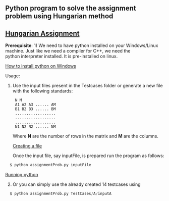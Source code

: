 
## Python program to solve the assignment problem using Hungarian method

## [Hungarian Assignment](https://en.wikipedia.org/wiki/Hungarian_algorithm "Wiki")

__Prerequisite__:
1) 
   We need to have python installed on your Windows/Linux machine. Just like we need a compiler for C++, we need the    
   python interpreter installed. It is pre-installed on linux.

   [How to install python on Windows](http://www.howtogeek.com/197947/how-to-install-python-on-windows/)


Usage:

1) Use the input files present in the Testcases folder or 
   generate a new file with the following standards:
   
        N M
        A1 A2 A3 ...... AM
        B1 B2 B3 ...... BM
        ..................
        ..................
        ..................
        N1 N2 N2 ...... NM
   
    
   Where __N__ are the number of rows in the matrix and __M__ are the columns.
   
   [Creating a file](http://i.imgur.com/hclDAaj.jpg)
   
    Once the input file, say inputFile, is prepared run the program as follows:

  ```python
    $ python assignmentProb.py inputFile
  ```
   [Running python](http://i.imgur.com/BQsIcwe.jpg)
  
 2)  Or you can simply use the already created 14 testcases using   
 
  ```python
    $ python assignmentProb.py TestCases/A/inputA
  ```
   
   
   
   

